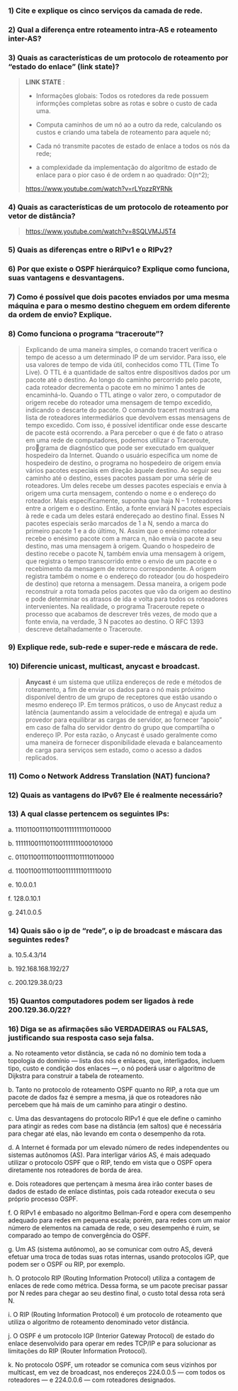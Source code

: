
### 1)	Cite e explique os cinco serviços da camada de rede.

### 2)	Qual a diferença entre roteamento intra-AS e roteamento inter-AS?

### 3)	Quais as características de um protocolo de roteamento por “estado do enlace” (link state)?

> **LINK STATE** : 
> 
> - Informações globais: Todos os rotedores da rede possuem informções completas sobre as rotas e sobre o custo de cada uma.
> 
> - Computa caminhos de um nó ao a outro da rede, calculando os custos e criando uma tabela de roteamento para aquele nó;
> 
> - Cada nó transmite pacotes de estado de enlace a todos os nós da rede;
> 
> - a complexidade da implementação do algoritmo de estado de enlace para o pior caso é de ordem n ao quadrado: O(n^2);
> 
>  https://www.youtube.com/watch?v=rLYpzzRYRNk

### 4)	Quais as características de um protocolo de roteamento por vetor de distância?

> https://www.youtube.com/watch?v=8SQLVMJJ5T4

### 5)	Quais as diferenças entre o RIPv1 e o RIPv2?

### 6)	Por que existe o OSPF hierárquico? Explique como funciona, suas vantagens e desvantagens.

### 7)	Como é possível que dois pacotes enviados por uma mesma máquina e para o mesmo destino cheguem em ordem diferente da ordem de envio? Explique.

### 8)	Como funciona o programa “traceroute”?

> Explicando de uma maneira simples, o comando tracert verifica o tempo de acesso a um determinado IP de um servidor.
> Para isso, ele usa valores de tempo de vida útil, conhecidos como TTL (Time To Live). O TTL é a quantidade de saltos entre dispositivos dados por um pacote até o destino.
> Ao longo do caminho percorrido pelo pacote, cada roteador decrementa o pacote em no mínimo 1 antes de encaminhá-lo.
> Quando o TTL atinge o valor zero, o computador de origem recebe do roteador uma mensagem de tempo excedido, indicando o descarte do pacote.
> O comando tracert mostrará uma lista de roteadores intermediários que devolvem essas mensagens de tempo excedido. Com isso, é possível identificar onde esse descarte de pacote está ocorrendo.
> a
> Para perceber o que é de fato o atraso em uma rede de computadores, podemos utilizar o Traceroute, programa de diagnóstico que pode ser executado em qualquer hospedeiro da Internet. Quando o usuário especifica um nome de hospedeiro de destino, o programa no hospedeiro de origem envia vários pacotes especiais em direção àquele destino. Ao seguir seu caminho até o destino, esses pacotes passam por uma série de roteadores. Um deles recebe um desses pacotes especiais e envia à origem uma curta mensagem, contendo o nome e o endereço do roteador. 
> Mais especificamente, suponha que haja N – 1 roteadores entre a origem e o destino. Então, a fonte enviará N pacotes especiais à rede e cada um deles estará endereçado ao destino final. Esses N pacotes especiais serão marcados de 1 a N, sendo a marca do primeiro pacote 1 e a do último, N. Assim que o enésimo roteador recebe o enésimo pacote com a marca n, não envia o pacote a seu destino, mas uma mensagem à origem. Quando o hospedeiro de destino recebe o pacote N, também envia uma mensagem à origem, que registra o tempo transcorrido entre o envio de um pacote e o recebimento da mensagem de retorno correspondente. A origem registra também 
o nome e o endereço do roteador (ou do hospedeiro de destino) que retorna a mensagem. Dessa maneira, a origem pode reconstruir a rota tomada pelos pacotes que vão da origem ao destino e pode determinar os atrasos de ida e volta para todos os roteadores intervenientes. Na realidade, o programa Traceroute repete o processo que  acabamos de descrever três vezes, de modo que a fonte envia, na verdade, 3 N pacotes ao destino. O RFC 1393 descreve detalhadamente o Traceroute.

### 9)	Explique rede, sub-rede e super-rede e máscara de rede.



### 10)	Diferencie unicast, multicast, anycast e broadcast.

> **Anycast** é um sistema que utiliza endereços de rede e métodos de roteamento, a fim de enviar os dados para o nó mais próximo disponível dentro de um grupo de receptores que estão usando o mesmo endereço IP. Em termos práticos, o uso de Anycast reduz a latência (aumentando assim a velocidade de entrega) e ajuda um provedor para equilibrar as cargas de servidor, ao fornecer “apoio” em caso de falha do servidor dentro do grupo que compartilha o endereço IP. Por esta razão, o Anycast é usado geralmente como uma maneira de fornecer disponibilidade elevada e balanceamento de carga para serviços sem estado, como o acesso a dados replicados.
> 
> 

### 11)	Como o Network Address Translation (NAT) funciona?

### 12)	Quais as vantagens do IPv6? Ele é realmente necessário?

### 13)	A qual classe pertencem os seguintes IPs:
a.	11101100111011001111111110110000

b.	11111100111011001111111000101000

c.	01101100111011001111011110110000

d.	11001100111011001111111011110010

e.	10.0.0.1

f.	128.0.10.1

g.	241.0.0.5

### 14)	Quais são o ip de “rede”, o ip de broadcast e máscara das seguintes redes?
a.	10.5.4.3/14

b.	192.168.168.192/27

c.	200.129.38.0/23

### 15)	Quantos computadores podem ser ligados à rede 200.129.36.0/22?

### 16)	Diga se as afirmações são VERDADEIRAS ou FALSAS, justificando sua resposta caso seja falsa.
a.	No roteamento vetor distância, se cada nó no domínio tem toda a topologia do domínio — lista dos nós e enlaces, que, interligados, incluem tipo, custo e condição dos enlaces —, o nó poderá usar o algoritmo de Dijkstra para construir a tabela de roteamento.

b.	Tanto no protocolo de roteamento OSPF quanto no RIP, a rota que um pacote de dados faz é sempre a mesma, já que os roteadores não percebem que há mais de um caminho para atingir o destino.

c.	Uma das desvantagens do protocolo RIPv1 é que ele define o caminho para atingir as redes com base na distância (em saltos) que é necessária para chegar até elas, não levando em conta o desempenho da rota.

d.	A Internet é formada por um elevado número de redes independentes ou sistemas autônomos (AS). Para interligar vários AS, é mais adequado utilizar o protocolo OSPF que o RIP, tendo em vista que o OSPF opera diretamente nos roteadores de borda de área.

e.	Dois roteadores que pertençam à mesma área irão conter bases de dados de estado de enlace distintas, pois cada roteador executa o seu próprio processo OSPF.

f.	O RIPv1 é embasado no algoritmo Bellman-Ford e opera com desempenho adequado para redes em pequena escala; porém, para redes com um maior número de elementos na camada de rede, o seu desempenho é ruim, se comparado ao tempo de convergência do OSPF.

g.	Um AS (sistema autônomo), ao se comunicar com outro AS, deverá efetuar uma troca de todas suas rotas internas, usando protocolos iGP, que podem ser o OSPF ou RIP, por exemplo.

h.	O protocolo RIP (Routing Information Protocol) utiliza a contagem de enlaces de rede como métrica. Dessa forma, se um pacote precisar passar por N redes para chegar ao seu destino final, o custo total dessa rota será N.

i.	O RIP (Routing Information Protocol) é um protocolo de roteamento que utiliza o algoritmo de roteamento denominado vetor distância.

j.	O OSPF é um protocolo IGP (Interior Gateway Protocol) de estado do enlace desenvolvido para operar em redes TCP/IP e para solucionar as limitações do RIP (Router Information Protocol).

k.	No protocolo OSPF, um roteador se comunica com seus vizinhos por multicast, em vez de broadcast, nos endereços 224.0.0.5 — com todos os roteadores — e 224.0.0.6 — com roteadores designados.

